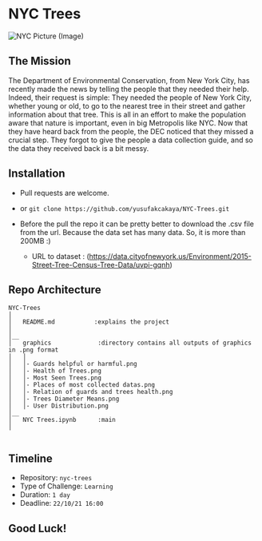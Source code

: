 #  NYC Trees

![NYC Picture (Image)](https://www.hudsonallergy.com/wp-content/uploads/2016/04/nyc-street-trees.jpg)


## The Mission

The Department of Environmental Conservation, from New York City, has recently made the news by telling the people that they needed their help. Indeed, their request is simple: They needed the people of New York City, whether young or old, to go to the nearest tree in their street and gather information about that tree. This is all in an effort to make the population aware that nature is important, even in big Metropolis like NYC. Now that they have heard back from the people, the DEC noticed that they missed a crucial step. They forgot to give the people a data collection guide, and so the data they received back is a bit messy.




## Installation

- Pull requests are welcome.
- or ```git clone https://github.com/yusufakcakaya/NYC-Trees.git```

- Before the pull the repo it can be pretty better to download the .csv file  from the url. Because the data set has many data. So, it is more than 200MB :)
  - URL to dataset : (https://data.cityofnewyork.us/Environment/2015-Street-Tree-Census-Tree-Data/uvpi-gqnh)

## Repo Architecture 

```
NYC-Trees
│
│   README.md           :explains the project
│   
│__   
│   graphics             :directory contains all outputs of graphics in .png format
│   │
│   │- Guards helpful or harmful.png    
│   │- Health of Trees.png 
│   │- Most Seen Trees.png   
│   │- Places of most collected datas.png 
│   │- Relation of guards and trees health.png  
│   │- Trees Diameter Means.png   
│   │- User Distribution.png  
│__ 
│   NYC Trees.ipynb      :main
│   
  

```


## Timeline

- Repository: `nyc-trees`
- Type of Challenge: `Learning`
- Duration: `1 day`
- Deadline: `22/10/21 16:00`

## Good Luck!
